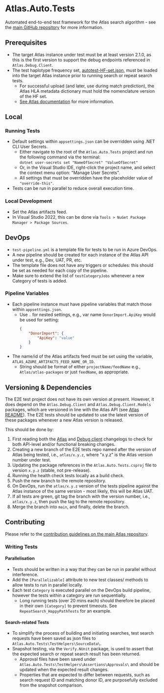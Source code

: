 # Atlas.Auto.Tests
Automated end-to-end test framework for the Atlas search algorithm - see the [main GitHub repository](http://github.com/Anthony-Nolan/Atlas?tab=readme-ov-file#atlas---donor-search-algorithm-as-a-service) for more information.

## Prerequisites
- The target Atlas instance under test must be at least version 2.1.0, as this is the first version to support the debug endpoints referenced in `Atlas.Debug.Client`.
- The test haplotype frequency set, [autotest-HF-set.json](/Atlas.Auto.Tests/TestHelpers/SourceData/autotest-HF-set.json), must be loaded into the target Atlas instance prior to running search or repeat search tests.
  - For successful upload (and later, use during match prediction), the Atlas HLA metadata dictionary must hold the nomenclature version of the HF set.
  - [See Atlas documentation](https://github.com/Anthony-Nolan/Atlas/blob/master/README_Integration.md#haplotype-frequency-sets) for more information.

## Local

### Running Tests
- Default settings within `appsettings.json` can be overridden using .NET CLI User Secrets.
  - Either navigate to the root of the `Atlas.Auto.Tests` project and run the following command via the terminal:  
```dotnet user-secrets set "NameOfSecret" "ValueOfSecret"```
  - Or, in the Visual Studio IDE, right-click the project name, and select the context menu option: "Manage User Secrets".
  - All settings that must be overridden have the placeholder value of `"override-this"`.
- Tests can be run in parallel to reduce overall execution time.

### Local Development
- Set the Atlas artifacts feed.
- In Visual Studio 2022, this can be done via `Tools > NuGet Package Manager > Package Sources`.

## DevOps
- `test-pipeline.yml` is a template file for tests to be run in Azure DevOps.
- A new pipeline should be created for each instance of the Atlas API under test, e.g., Dev, UAT, PR, etc.
- The template file does not have any triggers or schedules: this should be set as needed for each copy of the pipeline.
- Make sure to extend the list of `testCategoryJobs` whenever a new Category of tests is added.

### Pipeline Variables
- Each pipeline instance must have pipeline variables that match those within `appsettings.json`.
  - Use `.` for nested settings, e.g., var name `DonorImport.ApiKey` would be used for setting:
	```json
	{
		"DonorImport": { 
			"ApiKey": "value" 
		}
	}
	```
- The name/id of the Atlas artifacts feed must be set using the variable, `ATLAS_AZURE_ARTIFACTS_FEED_NAME_OR_ID`.
  - String should be format of either `projectName/feedName` e.g., `Atlas/atlas-packages` or just `feedName`, as appropriate.

## Versioning & Dependencies
The E2E test project does not have its own version at present.
However, it does depend on the `Atlas.Debug.Client` and `Atlas.Debug.Client.Models` packages, which are versioned in line with the Atlas API (see [Atlas README](https://github.com/Anthony-Nolan/Atlas/blob/master/README_Contribution_Versioning.md)).
The E2E tests should be updated to use the latest version of these packages whenever a new Atlas version is released.

This should be done by:
1. First reading both the [Atlas](https://github.com/Anthony-Nolan/Atlas/blob/master/Atlas.Functions.PublicApi/CHANGELOG_Atlas.md) and [Debug client](https://github.com/Anthony-Nolan/Atlas/blob/master/Atlas.Debug.Client/CHANGELOG_DebugClient.md) changelogs to check for both API-level and/or functional breaking changes.
2. Creating a new branch of the E2E tests repo named after the version of Atlas being tested, i.e., `atlas/x.y.z`, where "x.y.z" is the Atlas version number under test.
3. Updating the package references in the `Atlas.Auto.Tests.csproj` file to version `x.y.z` (stable, not pre-release).
4. Running the health check tests locally as a build check.
5. Push the new branch to the remote repository.
6. On DevOps, run the `atlas/x.y.z` version of the tests pipeline against the Atlas instance of the same version - most likely, this will be Atlas UAT.
7. If all tests are green, git tag the branch with the version number, i.e., `atlas/x.y.z`, then push the tag to the remote repository.
8. Merge the branch into `main`, and finally, delete the branch.

## Contributing
Please refer to the [contribution guidelines on the main Atlas repository](https://github.com/Anthony-Nolan/Atlas/blob/master/README_Contribution_Versioning.md).

### Writing Tests

#### Parallelisation
- Tests should be written in a way that they can be run in parallel without interference.
- Add the `[Parallelizable]` attribute to new test classes/ methods to allow tests to run in parallel locally.
- Each test `Category` is executed parallel on the DevOps build pipeline, however the tests within a category are run sequentially.
  - Long running tests (over 20 mins each) should therefore be placed in their own `[Category]` to prevent timeouts. See `RepeatSearch_HappyPathTests` for an example.

#### Search-related Tests
- To simplify the process of building and initiating searches, test search requests have been saved as json files to `Atlas.Auto.Tests\TestHelpers\SourceData\`.
- Snapshot testing, via the `Verify.NUnit` package, is used to assert that the expected search or repeat search result has been returned.
  - Approval files have been saved under `Atlas.Auto.Tests\TestHelpers\Assertions\Approvals\` and should be updated when the expected result changes.
  - Properties that are expected to differ between requests, such as search request ID and matching donor ID, are purposefully excluded from the snapshot comparison.

